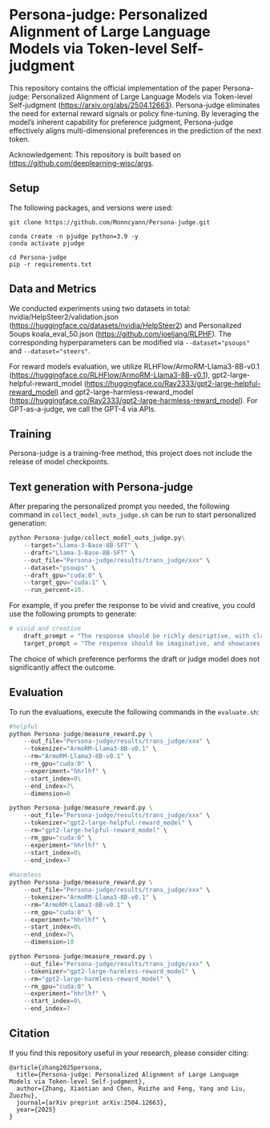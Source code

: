 # Persona-judge: Personalized Alignment of Large Language Models via Token-level Self-judgment
This repository contains the official implementation of the paper Persona-judge: Personalized Alignment of Large Language Models via Token-level Self-judgment (https://arxiv.org/abs/2504.12663). Persona-judge eliminates the need for external reward signals or policy fine-tuning. By leveraging the model’s inherent capability for preference judgment, Persona-judge effectively aligns multi-dimensional preferences in the prediction of the next token.

Acknowledgement: This repository is built based on https://github.com/deeplearning-wisc/args.

## Setup
The following packages, and versions were used:

```bash=
git clone https://github.com/Monncyann/Persona-judge.git

conda create -n pjudge python=3.9 -y
conda activate pjudge

cd Persona-judge
pip -r requirements.txt
```
## Data and Metrics
We conducted experiments using two datasets in total: nvidia/HelpSteer2/validation.json (https://huggingface.co/datasets/nvidia/HelpSteer2) and Personalized Soups koala_eval_50.json (https://github.com/joeljang/RLPHF). The corresponding hyperparameters can be modified via `--dataset="psoups"` and `--dataset="steers"`.

For reward models evaluation, we utilize RLHFlow/ArmoRM-Llama3-8B-v0.1 (https://huggingface.co/RLHFlow/ArmoRM-Llama3-8B-v0.1), gpt2-large-helpful-reward_model (https://huggingface.co/Ray2333/gpt2-large-helpful-reward_model) and gpt2-large-harmless-reward_model (https://huggingface.co/Ray2333/gpt2-large-harmless-reward_model). For GPT-as-a-judge, we call the GPT-4 via APIs.


## Training
Persona-judge is a training-free method, this project does not include the release of model checkpoints.

## Text generation with Persona-judge
After preparing the personalized prompt you needed, the following command in `collect_model_outs_judge.sh` can be run to start personalized generation:
```python
python Persona-judge/collect_model_outs_judge.py\
    --target="Llama-3-Base-8B-SFT" \
    --draft="Llama-3-Base-8B-SFT" \
    --out_file="Persona-judge/results/trans_judge/xxx" \
    --dataset="psoups" \
    --draft_gpu="cuda:0" \
    --target_gpu="cuda:1" \
    --run_percent=10.
```
For example, if you prefer the response to be vivid and creative, you could use the following prompts to generate:
```python
# vivid and creative
    draft_prompt = "The response should be richly descriptive, with clarity and detail."
    target_prompt = "The response should be imaginative, and showcases innovative ideas."
```
The choice of which preference performs the draft or judge model does not significantly affect the outcome.

## Evaluation
To run the evaluations, execute the following commands in the `evaluate.sh`:
```python
#helpful
python Persona-judge/measure_reward.py \
    --out_file="Persona-judge/results/trans_judge/xxx" \
    --tokenizer="ArmoRM-Llama3-8B-v0.1" \
    --rm="ArmoRM-Llama3-8B-v0.1" \
    --rm_gpu="cuda:0" \
    --experiment="hhrlhf" \
    --start_index=0\
    --end_index=7\
    --dimension=0

python Persona-judge/measure_reward.py \
    --out_file="Persona-judge/results/trans_judge/xxx" \
    --tokenizer="gpt2-large-helpful-reward_model" \
    --rm="gpt2-large-helpful-reward_model" \
    --rm_gpu="cuda:0" \
    --experiment="hhrlhf" \
    --start_index=0\
    --end_index=7
    
#harmless
python Persona-judge/measure_reward.py \
    --out_file="Persona-judge/results/trans_judge/xxx" \
    --tokenizer="ArmoRM-Llama3-8B-v0.1" \
    --rm="ArmoRM-Llama3-8B-v0.1" \
    --rm_gpu="cuda:0" \
    --experiment="hhrlhf" \
    --start_index=0\
    --end_index=7\
    --dimension=10

python Persona-judge/measure_reward.py \
    --out_file="Persona-judge/results/trans_judge/xxx" \
    --tokenizer="gpt2-large-harmless-reward_model" \
    --rm="gpt2-large-harmless-reward_model" \
    --rm_gpu="cuda:0" \
    --experiment="hhrlhf" \
    --start_index=0\
    --end_index=7
```

## Citation

If you find this repository useful in your research, please consider citing:

```
@article{zhang2025persona,
  title={Persona-judge: Personalized Alignment of Large Language Models via Token-level Self-judgment},
  author={Zhang, Xiaotian and Chen, Ruizhe and Feng, Yang and Liu, Zuozhu},
  journal={arXiv preprint arXiv:2504.12663},
  year={2025}
}
```
